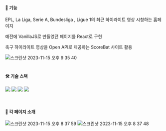 #### 🔎 기능

EPL, La Liga, Serie A, Bundesliga , Ligue 1의 최근 하이라이트 영상 시청하는 홈페이지

예전에 VanillaJS로 만들었던 페이지를 React로 구현

축구 하이라이트 영상을 Open API로 제공하는 ScoreBat 사이트 활용

![스크린샷 2023-11-15 오후 9 35 40](https://github.com/Sukyeong-Kwak/Elice-House/assets/114588184/76aa2f70-11f7-4933-86dd-21ec2a790dff)
 
#

#### 🛠 기술 스택

<img src="https://img.shields.io/badge/react-61DAFB?style=for-the-badge&logo=react&logoColor=black"> <img src="https://img.shields.io/badge/javascript-F7DF1E?style=for-the-badge&logo=javascript&logoColor=black">  <img src="https://img.shields.io/badge/html5-E34F26?style=for-the-badge&logo=html5&logoColor=white">  <img src="https://img.shields.io/badge/css-1572B6?style=for-the-badge&logo=css3&logoColor=white">  

<br>


#### 👀 각 페이지 소개
![스크린샷 2023-11-15 오후 8 37 59](https://github.com/Sukyeong-Kwak/Elice-House/assets/114588184/4ffea6ac-6ca9-4a34-877d-5bb80b51fcc2)
![스크린샷 2023-11-15 오후 8 37 48](https://github.com/Sukyeong-Kwak/Elice-House/assets/114588184/846efc8c-0323-4430-9025-12cf47ef827e)
